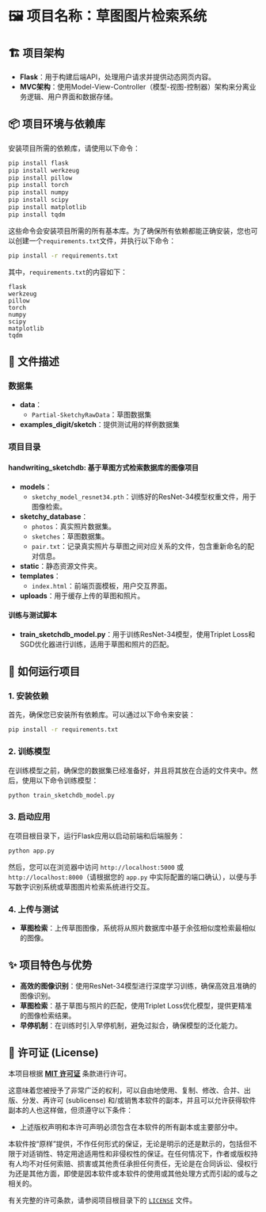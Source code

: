 # 🖼️ 项目名称：草图图片检索系统

## 🏗️ 项目架构

- **Flask**：用于构建后端API，处理用户请求并提供动态网页内容。
- **MVC架构**：使用Model-View-Controller（模型-视图-控制器）架构来分离业务逻辑、用户界面和数据存储。

## 📦 项目环境与依赖库

安装项目所需的依赖库，请使用以下命令：

```bash
pip install flask
pip install werkzeug
pip install pillow
pip install torch
pip install numpy
pip install scipy
pip install matplotlib
pip install tqdm
```

这些命令会安装项目所需的所有基本库。为了确保所有依赖都能正确安装，您也可以创建一个`requirements.txt`文件，并执行以下命令：

```bash
pip install -r requirements.txt
```

其中，`requirements.txt`的内容如下：

```
flask
werkzeug
pillow
torch
numpy
scipy
matplotlib
tqdm
```

## 📁 文件描述

### 数据集

- **data**：
  - `Partial-SketchyRawData`：草图数据集
- **examples_digit/sketch**：提供测试用的样例数据集

### 项目目录

#### handwriting_sketchdb: 基于草图方式检索数据库的图像项目
- **models**：
  - `sketchy_model_resnet34.pth`：训练好的ResNet-34模型权重文件，用于图像检索。
- **sketchy_database**：
  - `photos`：真实照片数据集。
  - `sketches`：草图数据集。
  - `pair.txt`：记录真实照片与草图之间对应关系的文件，包含重新命名的配对信息。
- **static**：静态资源文件夹。
- **templates**：
  - `index.html`：前端页面模板，用户交互界面。
- **uploads**：用于缓存上传的草图和照片。

#### 训练与测试脚本

- **train_sketchdb_model.py**：用于训练ResNet-34模型，使用Triplet Loss和SGD优化器进行训练，适用于草图和照片的匹配。

## 🚀 如何运行项目

### 1. 安装依赖

首先，确保您已安装所有依赖库。可以通过以下命令来安装：

```bash
pip install -r requirements.txt
```

### 2. 训练模型

在训练模型之前，确保您的数据集已经准备好，并且将其放在合适的文件夹中。然后，使用以下命令训练模型：

```bash
python train_sketchdb_model.py
```

### 3. 启动应用

在项目根目录下，运行Flask应用以启动前端和后端服务：

```bash
python app.py
```

然后，您可以在浏览器中访问 `http://localhost:5000` 或 `http://localhost:8000`（请根据您的 `app.py` 中实际配置的端口确认），以便与手写数字识别系统或草图图片检索系统进行交互。

### 4. 上传与测试

- **草图检索**：上传草图图像，系统将从照片数据库中基于余弦相似度检索最相似的图像。

## ✨ 项目特色与优势

- **高效的图像识别**：使用ResNet-34模型进行深度学习训练，确保高效且准确的图像识别。
- **草图检索**：基于草图与照片的匹配，使用Triplet Loss优化模型，提供更精准的图像检索结果。
- **早停机制**：在训练时引入早停机制，避免过拟合，确保模型的泛化能力。

## 📄 许可证 (License)

本项目根据 **[MIT 许可证](https://opensource.org/licenses/MIT)** 条款进行许可。

这意味着您被授予了非常广泛的权利，可以自由地使用、复制、修改、合并、出版、分发、再许可 (sublicense) 和/或销售本软件的副本，并且可以允许获得软件副本的人也这样做，但须遵守以下条件：

*   上述版权声明和本许可声明必须包含在本软件的所有副本或主要部分中。

本软件按“原样”提供，不作任何形式的保证，无论是明示的还是默示的，包括但不限于对适销性、特定用途适用性和非侵权性的保证。在任何情况下，作者或版权持有人均不对任何索赔、损害或其他责任承担任何责任，无论是在合同诉讼、侵权行为还是其他方面，即使是因本软件或本软件的使用或其他处理方式而引起的或与之相关的。

有关完整的许可条款，请参阅项目根目录下的 [`LICENSE`](./LICENSE) 文件。
